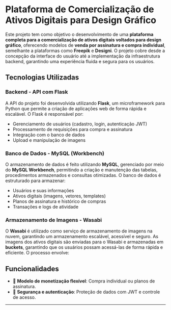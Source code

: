 # Plataforma de Comercialização de Ativos Digitais para Design Gráfico

Este projeto tem como objetivo o desenvolvimento de uma **plataforma completa para a comercialização de ativos digitais voltados para design gráfico**, oferecendo modelos de **venda por assinatura e compra individual**, semelhante a plataformas como **Freepik** e **Designi**. O projeto cobre desde a concepção da interface do usuário até a implementação da infraestrutura backend, garantindo uma experiência fluida e segura para os usuários.

## Tecnologias Utilizadas

### Backend - API com Flask
A API do projeto foi desenvolvida utilizando **Flask**, um microframework para Python que permite a criação de aplicações web de forma rápida e escalável. O Flask é responsável por:

- Gerenciamento de usuários (cadastro, login, autenticação JWT)
- Processamento de requisições para compra e assinatura
- Integração com o banco de dados
- Upload e manipulação de imagens

### Banco de Dados - MySQL (Workbench)
O armazenamento de dados é feito utilizando **MySQL**, gerenciado por meio do **MySQL Workbench**, permitindo a criação e manutenção das tabelas, procedimentos armazenados e consultas otimizadas.
O banco de dados é estruturado para armazenar:

- Usuários e suas informações
- Ativos digitais (imagens, vetores, templates)
- Planos de assinatura e histórico de compras
- Transações e logs de atividade

### Armazenamento de Imagens - Wasabi
O **Wasabi** é utilizado como serviço de armazenamento de imagens na nuvem, garantindo um armazenamento escalável, acessível e seguro. As imagens dos ativos digitais são enviadas para o Wasabi e armazenadas em **buckets**, garantindo que os usuários possam acessá-las de forma rápida e eficiente. O processo envolve:

## Funcionalidades

- 🛒 **Modelo de monetização flexível**: Compra individual ou planos de assinatura.
- 🔐 **Segurança e autenticação**: Proteção de dados com JWT e controle de acesso.

---

